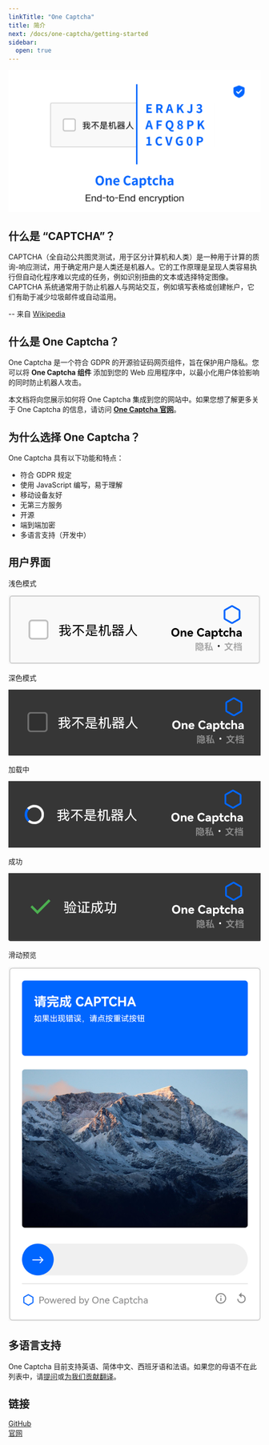 ```yaml
---
linkTitle: "One Captcha"
title: 简介
next: /docs/one-captcha/getting-started
sidebar:
  open: true
---
```


![Banner](https://raw.githubusercontent.com/Dev-Huang1/One-Captcha/main/assets/One-Captcha-Banner.png)

## 什么是 “CAPTCHA”？

CAPTCHA（全自动公共图灵测试，用于区分计算机和人类）是一种用于计算的质询-响应测试，用于确定用户是人类还是机器人。它的工作原理是呈现人类容易执行但自动化程序难以完成的任务，例如识别扭曲的文本或选择特定图像。CAPTCHA 系统通常用于防止机器人与网站交互，例如填写表格或创建帐户，它们有助于减少垃圾邮件或自动滥用。

-- 来自 [Wikipedia](https://en.m.wikipedia.org/wiki/CAPTCHA)

## 什么是 One Captcha？

One Captcha 是一个符合 GDPR 的开源验证码网页组件，旨在保护用户隐私。您可以将 **One Captcha 组件** 添加到您的 Web 应用程序中，以最小化用户体验影响的同时防止机器人攻击。

本文档将向您展示如何将 One Captcha 集成到您的网站中。如果您想了解更多关于 One Captcha 的信息，请访问 [**One Captcha 官网**](https://onecaptcha.us.kg)。

## 为什么选择 One Captcha？

One Captcha 具有以下功能和特点：

- 符合 GDPR 规定
- 使用 JavaScript 编写，易于理解
- 移动设备友好
- 无第三方服务
- 开源
- 端到端加密
- 多语言支持（开发中）

## 用户界面

浅色模式

![Light](https://raw.githubusercontent.com/Dev-Huang1/One-Captcha/main/assets/One-Captcha-Preview.png)

深色模式

![Dark](https://raw.githubusercontent.com/Dev-Huang1/One-Captcha/main/assets/One-Captcha-Preview-Dark.png)

加载中

![Loading](https://raw.githubusercontent.com/Dev-Huang1/One-Captcha/main/assets/Preview-Loading.png)

成功

![Success](https://raw.githubusercontent.com/Dev-Huang1/One-Captcha/main/assets/Preview-Success.png)

滑动预览

![Slider Preview](https://raw.githubusercontent.com/Dev-Huang1/One-Captcha/main/assets/OneCaptchaSliderPreview.png)


## 多语言支持

One Captcha 目前支持英语、简体中文、西班牙语和法语。如果您的母语不在此列表中，请[提问](https://github.com/Dev-Huang1/One-Captcha/issues)或[为我们贡献翻译](https://github.com/Dev-Huang1/One-Captcha/blob/main/assets/api/v3-db/api.js)。

## 链接

[GitHub](https://github.com/Dev-Huang1/One-Captcha)  
[官网](https://onecaptcha.us.kg)
